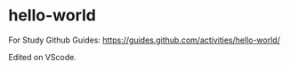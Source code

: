 # hello-world
For Study Github Guides: https://guides.github.com/activities/hello-world/

Edited on VScode.
